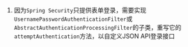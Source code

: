 1. 因为`Spring Security`只提供表单登录，需要实现`UsernamePasswordAuthenticationFilter`或`AbstractAuthenticationProcessingFilter`的子类，重写它的 `attemptAuthentication`方法，以自定义JSON API登录接口
<!--stackedit_data:
eyJoaXN0b3J5IjpbLTY5ODk1Mjg0Niw2MDYxNTMxMl19
-->